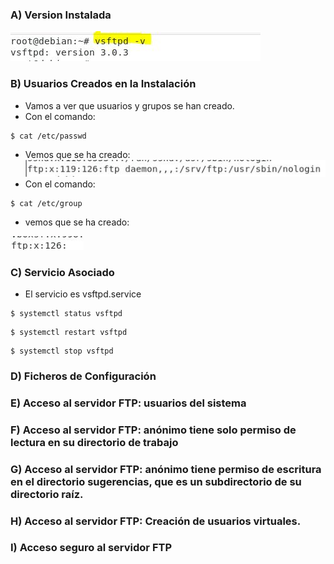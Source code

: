 ### A) Version Instalada
![imagen](imagenes/aversion.JPG) 
### B) Usuarios Creados en la Instalación
* Vamos a ver que usuarios y grupos se han creado.
* Con el comando:  
```
$ cat /etc/passwd
```
* Vemos que se ha creado:  
![imagen](imagenes/usuario.jpg)  
* Con el comando:  
```
$ cat /etc/group
```
   * vemos que se ha creado:  

![imagen](imagenes/grupo.jpg)  
### C) Servicio Asociado
* El servicio es vsftpd.service
```
$ systemctl status vsftpd
```
```
$ systemctl restart vsftpd
```
```
$ systemctl stop vsftpd
```
### D) Ficheros de Configuración
### E) Acceso al servidor FTP: usuarios del sistema
### F) Acceso al servidor FTP: anónimo tiene solo permiso de lectura en su directorio de trabajo
### G) Acceso al servidor FTP: anónimo tiene permiso de escritura en el directorio sugerencias, que es un subdirectorio de su directorio raíz.
### H) Acceso al servidor FTP: Creación de usuarios virtuales.
### I) Acceso seguro al servidor FTP
